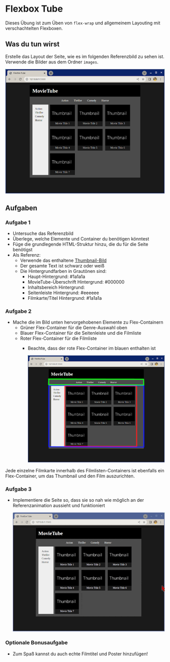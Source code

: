 # Flexbox Tube

Dieses Übung ist zum Üben von `flex-wrap` und allgemeinem Layouting mit verschachtelten Flexboxen.

## Was du tun wirst

Erstelle das Layout der Seite, wie es im folgenden Referenzbild zu sehen ist. Verwende die Bilder aus dem Ordner `images`.

![Referenzbild](./images/reference-image.png)

## Aufgaben

### Aufgabe 1

- Untersuche das Referenzbild
- Überlege, welche Elemente und Container du benötigen könntest
- Füge die grundlegende HTML-Struktur hinzu, die du für die Seite benötigst
- Als Referenz:
    - Verwende das enthaltene [Thumbnail-Bild](./images/thumbnail.jpg)
    - Der gesamte Text ist schwarz oder weiß
    - Die Hintergrundfarben in Grautönen sind:
        - Haupt-Hintergrund: #1a1a1a
        - MovieTube-Überschrift Hintergrund: #000000
        - Inhaltsbereich Hintergrund:
        - Seitenleiste Hintergrund: #eeeeee
        - Filmkarte/Titel Hintergrund: #1a1a1a

### Aufgabe 2

- Mache die im Bild unten hervorgehobenen Elemente zu Flex-Containern
    - Grüner Flex-Container für die Genre-Auswahl oben
    - Blauer Flex-Container für die Seitenleiste und die Filmliste
    - Roter Flex-Container für die Filmliste
        - Beachte, dass der rote Flex-Container im blauen enthalten ist

            ![Referenzbild Flex-Container](./images/reference-flex.png)

Jede einzelne Filmkarte innerhalb des Filmlisten-Containers ist ebenfalls ein Flex-Container, um das Thumbnail und den Film auszurichten.

### Aufgabe 3

- Implementiere die Seite so, dass sie so nah wie möglich an der Referenzanimation aussieht und funktioniert

    ![Bonusaufgabe Animation](./images/reference-bonus-responsive.gif)

### Optionale Bonusaufgabe

- Zum Spaß kannst du auch echte Filmtitel und Poster hinzufügen!